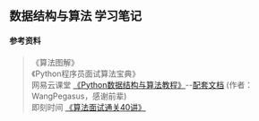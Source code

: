 ## 数据结构与算法 学习笔记

#### 参考资料
> 《算法图解》\
> 《Python程序员面试算法宝典》\
> 网易云课堂 [《Python数据结构与算法教程》](https://study.163.com/course/courseMain.htm?courseId=1005526003&share=1&shareId=11486684)--[配套文档](http://ningning.today/python_data_structures_and_algorithms/) (作者：WangPegasus，感谢前辈)\
> 即刻时间 [《算法面试通关40讲》](https://time.geekbang.org/course/intro/130)
